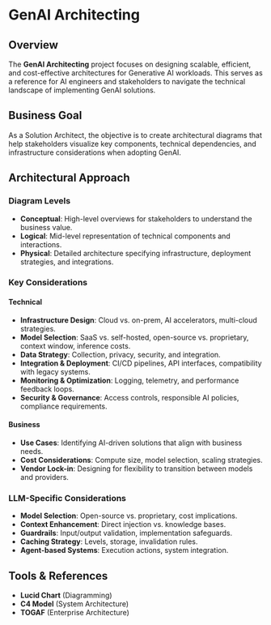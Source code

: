 # GenAI Architecting

## Overview
The **GenAI Architecting** project focuses on designing scalable, efficient, and cost-effective architectures for Generative AI workloads. This serves as a reference for AI engineers and stakeholders to navigate the technical landscape of implementing GenAI solutions.

## Business Goal
As a Solution Architect, the objective is to create architectural diagrams that help stakeholders visualize key components, technical dependencies, and infrastructure considerations when adopting GenAI.

## Architectural Approach
### **Diagram Levels**
- **Conceptual**: High-level overviews for stakeholders to understand the business value.
- **Logical**: Mid-level representation of technical components and interactions.
- **Physical**: Detailed architecture specifying infrastructure, deployment strategies, and integrations.

### **Key Considerations**
#### **Technical**
- **Infrastructure Design**: Cloud vs. on-prem, AI accelerators, multi-cloud strategies.
- **Model Selection**: SaaS vs. self-hosted, open-source vs. proprietary, context window, inference costs.
- **Data Strategy**: Collection, privacy, security, and integration.
- **Integration & Deployment**: CI/CD pipelines, API interfaces, compatibility with legacy systems.
- **Monitoring & Optimization**: Logging, telemetry, and performance feedback loops.
- **Security & Governance**: Access controls, responsible AI policies, compliance requirements.

#### **Business**
- **Use Cases**: Identifying AI-driven solutions that align with business needs.
- **Cost Considerations**: Compute size, model selection, scaling strategies.
- **Vendor Lock-in**: Designing for flexibility to transition between models and providers.

### **LLM-Specific Considerations**
- **Model Selection**: Open-source vs. proprietary, cost implications.
- **Context Enhancement**: Direct injection vs. knowledge bases.
- **Guardrails**: Input/output validation, implementation safeguards.
- **Caching Strategy**: Levels, storage, invalidation rules.
- **Agent-based Systems**: Execution actions, system integration.

## Tools & References
- **Lucid Chart** (Diagramming)
- **C4 Model** (System Architecture)
- **TOGAF** (Enterprise Architecture)


